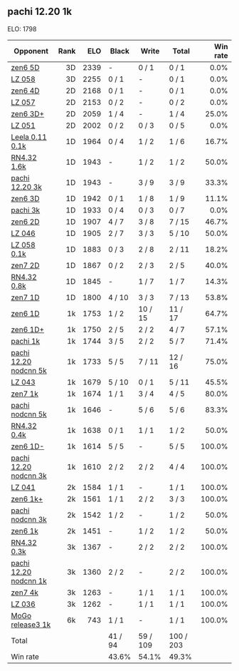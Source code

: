 ## pachi 12.20 1k ##

ELO: 1798

Opponent | Rank | ELO | Black | Write | Total | Win rate
---------|-----:|----:|-------|-------|-------|-------:
[zen6 5D](zen6%205D.md) | 3D | 2339 | - | 0 / 1 | 0 / 1 | 0.0%
[LZ 058](LZ%20058.md) | 3D | 2255 | 0 / 1 | - | 0 / 1 | 0.0%
[zen6 4D](zen6%204D.md) | 2D | 2168 | 0 / 1 | - | 0 / 1 | 0.0%
[LZ 057](LZ%20057.md) | 2D | 2153 | 0 / 2 | - | 0 / 2 | 0.0%
[zen6 3D+](zen6%203D+.md) | 2D | 2059 | 1 / 4 | - | 1 / 4 | 25.0%
[LZ 051](LZ%20051.md) | 2D | 2002 | 0 / 2 | 0 / 3 | 0 / 5 | 0.0%
[Leela 0.11 0.1k](Leela%200.11%200.1k.md) | 1D | 1964 | 0 / 4 | 1 / 2 | 1 / 6 | 16.7%
[RN4.32 1.6k](RN4.32%201.6k.md) | 1D | 1943 | - | 1 / 2 | 1 / 2 | 50.0%
[pachi 12.20 3k](pachi%2012.20%203k.md) | 1D | 1943 | - | 3 / 9 | 3 / 9 | 33.3%
[zen6 3D](zen6%203D.md) | 1D | 1942 | 0 / 1 | 1 / 8 | 1 / 9 | 11.1%
[pachi 3k](pachi%203k.md) | 1D | 1933 | 0 / 4 | 0 / 3 | 0 / 7 | 0.0%
[zen6 2D](zen6%202D.md) | 1D | 1907 | 4 / 7 | 3 / 8 | 7 / 15 | 46.7%
[LZ 046](LZ%20046.md) | 1D | 1905 | 2 / 7 | 3 / 3 | 5 / 10 | 50.0%
[LZ 058 0.1k](LZ%20058%200.1k.md) | 1D | 1883 | 0 / 3 | 2 / 8 | 2 / 11 | 18.2%
[zen7 2D](zen7%202D.md) | 1D | 1867 | 0 / 2 | 2 / 3 | 2 / 5 | 40.0%
[RN4.32 0.8k](RN4.32%200.8k.md) | 1D | 1845 | - | 1 / 7 | 1 / 7 | 14.3%
[zen7 1D](zen7%201D.md) | 1D | 1800 | 4 / 10 | 3 / 3 | 7 / 13 | 53.8%
[zen6 1D](zen6%201D.md) | 1k | 1753 | 1 / 2 | 10 / 15 | 11 / 17 | 64.7%
[zen6 1D+](zen6%201D+.md) | 1k | 1750 | 2 / 5 | 2 / 2 | 4 / 7 | 57.1%
[pachi 1k](pachi%201k.md) | 1k | 1744 | 3 / 5 | 2 / 2 | 5 / 7 | 71.4%
[pachi 12.20 nodcnn 5k](pachi%2012.20%20nodcnn%205k.md) | 1k | 1733 | 5 / 5 | 7 / 11 | 12 / 16 | 75.0%
[LZ 043](LZ%20043.md) | 1k | 1679 | 5 / 10 | 0 / 1 | 5 / 11 | 45.5%
[zen7 1k](zen7%201k.md) | 1k | 1674 | 1 / 1 | 3 / 4 | 4 / 5 | 80.0%
[pachi nodcnn 5k](pachi%20nodcnn%205k.md) | 1k | 1646 | - | 5 / 6 | 5 / 6 | 83.3%
[RN4.32 0.4k](RN4.32%200.4k.md) | 1k | 1638 | 0 / 1 | 1 / 1 | 1 / 2 | 50.0%
[zen6 1D-](zen6%201D-.md) | 1k | 1614 | 5 / 5 | - | 5 / 5 | 100.0%
[pachi 12.20 nodcnn 3k](pachi%2012.20%20nodcnn%203k.md) | 1k | 1610 | 2 / 2 | 2 / 2 | 4 / 4 | 100.0%
[LZ 041](LZ%20041.md) | 2k | 1584 | 1 / 1 | - | 1 / 1 | 100.0%
[zen6 1k+](zen6%201k+.md) | 2k | 1561 | 1 / 1 | 2 / 2 | 3 / 3 | 100.0%
[pachi nodcnn 3k](pachi%20nodcnn%203k.md) | 2k | 1542 | 1 / 2 | - | 1 / 2 | 50.0%
[zen6 1k](zen6%201k.md) | 2k | 1451 | - | 1 / 2 | 1 / 2 | 50.0%
[RN4.32 0.3k](RN4.32%200.3k.md) | 3k | 1367 | - | 2 / 2 | 2 / 2 | 100.0%
[pachi 12.20 nodcnn 1k](pachi%2012.20%20nodcnn%201k.md) | 3k | 1360 | 2 / 2 | - | 2 / 2 | 100.0%
[zen7 4k](zen7%204k.md) | 3k | 1263 | - | 1 / 1 | 1 / 1 | 100.0%
[LZ 036](LZ%20036.md) | 3k | 1262 | - | 1 / 1 | 1 / 1 | 100.0%
[MoGo release3 1k](MoGo%20release3%201k.md) | 6k | 743 | 1 / 1 | - | 1 / 1 | 100.0%
Total | | | 41 / 94 | 59 / 109 | 100 / 203 | 
Win rate| | | 43.6% | 54.1% | 49.3% | 
